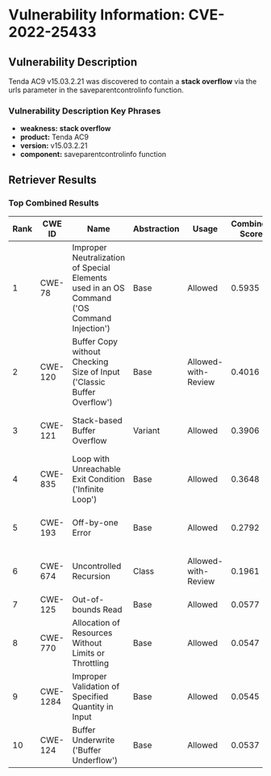 # Vulnerability Information: CVE-2022-25433

## Vulnerability Description
Tenda AC9 v15.03.2.21 was discovered to contain a **stack overflow** via the urls parameter in the saveparentcontrolinfo function.

### Vulnerability Description Key Phrases
- **weakness:** **stack overflow**
- **product:** Tenda AC9
- **version:** v15.03.2.21
- **component:** saveparentcontrolinfo function

## Retriever Results

### Top Combined Results

| Rank | CWE ID | Name | Abstraction | Usage | Combined Score | Retrievers | Individual Scores |
|------|--------|------|-------------|-------|---------------|------------|-------------------|
| 1 | CWE-78 | Improper Neutralization of Special Elements used in an OS Command ('OS Command Injection') | Base | Allowed | 0.5935 | dense, sparse, graph | dense: 0.572, sparse: 0.109, graph: 0.684 |
| 2 | CWE-120 | Buffer Copy without Checking Size of Input ('Classic Buffer Overflow') | Base | Allowed-with-Review | 0.4016 | sparse, graph | sparse: 0.111, graph: 1.000 |
| 3 | CWE-121 | Stack-based Buffer Overflow | Variant | Allowed | 0.3906 | dense, sparse | dense: 0.642, sparse: 0.178 |
| 4 | CWE-835 | Loop with Unreachable Exit Condition ('Infinite Loop') | Base | Allowed | 0.3648 | sparse, graph | sparse: 0.102, graph: 0.857 |
| 5 | CWE-193 | Off-by-one Error | Base | Allowed | 0.2792 | sparse, graph | sparse: 0.093, graph: 0.631 |
| 6 | CWE-674 | Uncontrolled Recursion | Class | Allowed-with-Review | 0.1961 | dense, sparse | dense: 0.543, sparse: 0.109 |
| 7 | CWE-125 | Out-of-bounds Read | Base | Allowed | 0.0577 | sparse | sparse: 0.101 |
| 8 | CWE-770 | Allocation of Resources Without Limits or Throttling | Base | Allowed | 0.0547 | sparse | sparse: 0.096 |
| 9 | CWE-1284 | Improper Validation of Specified Quantity in Input | Base | Allowed | 0.0545 | sparse | sparse: 0.095 |
| 10 | CWE-124 | Buffer Underwrite ('Buffer Underflow') | Base | Allowed | 0.0537 | sparse | sparse: 0.094 |

